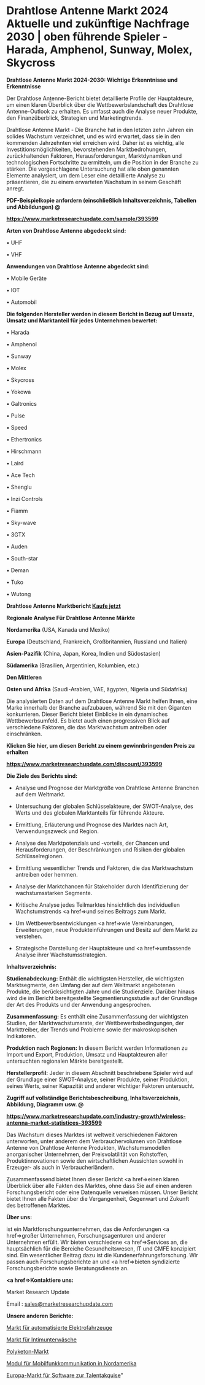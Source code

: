 # Drahtlose Antenne Markt 2024 Aktuelle und zukünftige Nachfrage 2030 | oben führende Spieler - Harada, Amphenol, Sunway, Molex, Skycross

<strong>Drahtlose Antenne Markt 2024-2030: Wichtige Erkenntnisse und Erkenntnisse</strong>

Der Drahtlose Antenne-Bericht bietet detaillierte Profile der Hauptakteure, um einen klaren Überblick über die Wettbewerbslandschaft des Drahtlose Antenne-Outlook zu erhalten. Es umfasst auch die Analyse neuer Produkte, den Finanzüberblick, Strategien und Marketingtrends.

Drahtlose Antenne Markt - Die Branche hat in den letzten zehn Jahren ein solides Wachstum verzeichnet, und es wird erwartet, dass sie in den kommenden Jahrzehnten viel erreichen wird. Daher ist es wichtig, alle Investitionsmöglichkeiten, bevorstehenden Marktbedrohungen, zurückhaltenden Faktoren, Herausforderungen, Marktdynamiken und technologischen Fortschritte zu ermitteln, um die Position in der Branche zu stärken. Die vorgeschlagene Untersuchung hat alle oben genannten Elemente analysiert, um dem Leser eine detaillierte Analyse zu präsentieren, die zu einem erwarteten Wachstum in seinem Geschäft anregt.



<strong><b>PDF-Beispielkopie anfordern (einschließlich Inhaltsverzeichnis, Tabellen und Abbildungen) @ </b></strong>

<strong><a href=https://www.marketresearchupdate.com/sample/393599>

<strong>https://www.marketresearchupdate.com/sample/393599</u></a></strong></strong>



<strong>Arten von Drahtlose Antenne abgedeckt sind:</strong>

• UHF

• VHF



<strong>Anwendungen von Drahtlose Antenne abgedeckt sind:</strong>

• Mobile Geräte

• IOT

• Automobil



<strong>Die folgenden Hersteller werden in diesem Bericht in Bezug auf Umsatz, Umsatz und Marktanteil für jedes Unternehmen bewertet:</strong>

• Harada

• Amphenol

• Sunway

• Molex

• Skycross

• Yokowa

• Galtronics

• Pulse

• Speed

• Ethertronics

• Hirschmann

• Laird

• Ace Tech

• Shenglu

• Inzi Controls

• Fiamm

• Sky-wave

• 3GTX

• Auden

• South-star

• Deman

• Tuko

• Wutong



<strong>Drahtlose Antenne Marktbericht <a href=https://www.marketresearchupdate.com/buynow/393599>Kaufe jetzt</a></strong>



<strong>Regionale Analyse Für Drahtlose Antenne Märkte</strong>



<strong>Nordamerika</strong> (USA, Kanada und Mexiko)



<strong>Europa</strong> (Deutschland, Frankreich, Großbritannien, Russland und Italien)



<strong>Asien-Pazifik</strong> (China, Japan, Korea, Indien und Südostasien)



<strong>Südamerika</strong> (Brasilien, Argentinien, Kolumbien, etc.)



<strong>Den Mittleren</strong> 

<strong>Osten und Afrika</strong> (Saudi-Arabien, VAE, ägypten, Nigeria und Südafrika)

Die analysierten Daten auf dem Drahtlose Antenne Markt helfen Ihnen, eine Marke innerhalb der Branche aufzubauen, während Sie mit den Giganten konkurrieren. Dieser Bericht bietet Einblicke in ein dynamisches Wettbewerbsumfeld. Es bietet auch einen progressiven Blick auf verschiedene Faktoren, die das Marktwachstum antreiben oder einschränken.



<strong>Klicken Sie hier, um diesen Bericht zu einem gewinnbringenden Preis zu erhalten
</strong>

<strong><a href=https://www.marketresearchupdate.com/discount/393599>https://www.marketresearchupdate.com/discount/393599</b></u></strong></a>



<strong>Die Ziele des Berichts sind:</strong>

- Analyse und Prognose der Marktgröße von Drahtlose Antenne Branchen auf dem Weltmarkt.

- Untersuchung der globalen Schlüsselakteure, der SWOT-Analyse, des Werts und des globalen Marktanteils für führende Akteure.

- Ermittlung, Erläuterung und Prognose des Marktes nach Art, Verwendungszweck und Region.

- Analyse des Marktpotenzials und -vorteils, der Chancen und Herausforderungen, der Beschränkungen und Risiken der globalen Schlüsselregionen.

- Ermittlung wesentlicher Trends und Faktoren, die das Marktwachstum antreiben oder hemmen.

- Analyse der Marktchancen für Stakeholder durch Identifizierung der wachstumsstarken Segmente.

- Kritische Analyse jedes Teilmarktes hinsichtlich des individuellen Wachstumstrends <a href=>und</a> seines Beitrags zum Markt.

- Um Wettbewerbsentwicklungen <a href=>wie</a> Vereinbarungen, Erweiterungen, neue Produkteinführungen und Besitz auf dem Markt zu verstehen.

- Strategische Darstellung der Hauptakteure und <a href=>umfas</a>sende Analyse ihrer Wachstumsstrategien.



<strong>Inhaltsverzeichnis:</strong>



<strong>Studienabdeckung:</strong> Enthält die wichtigsten Hersteller, die wichtigsten Marktsegmente, den Umfang der auf dem Weltmarkt angebotenen Produkte, die berücksichtigten Jahre und die Studienziele. Darüber hinaus wird die im Bericht bereitgestellte Segmentierungsstudie auf der Grundlage der Art des Produkts und der Anwendung angesprochen.



<strong>Zusammenfassung:</strong> Es enthält eine Zusammenfassung der wichtigsten Studien, der Marktwachstumsrate, der Wettbewerbsbedingungen, der Markttreiber, der Trends und Probleme sowie der makroskopischen Indikatoren.



<strong>Produktion nach Regionen:</strong> In diesem Bericht werden Informationen zu Import und Export, Produktion, Umsatz und Hauptakteuren aller untersuchten regionalen Märkte bereitgestellt.



<strong>Herstellerprofil:</strong> Jeder in diesem Abschnitt beschriebene Spieler wird auf der Grundlage einer SWOT-Analyse, seiner Produkte, seiner Produktion, seines Werts, seiner Kapazität und anderer wichtiger Faktoren untersucht.



<strong><b>Zugriff auf vollständige Berichtsbeschreibung, Inhaltsverzeichnis, Abbildung, Diagramm usw. @ </b></strong>

<strong><a href=https://www.marketresearchupdate.com/industry-growth/wireless-antenna-market-statistices-393599>https://www.marketresearchupdate.com/industry-growth/wireless-antenna-market-statistices-393599</a></strong>

Das Wachstum dieses Marktes ist weltweit verschiedenen Faktoren unterworfen, unter anderem dem Verbrauchervolumen von Drahtlose Antenne von Drahtlose Antenne Produkten, Wachstumsmodellen anorganischer Unternehmen, der Preisvolatilität von Rohstoffen, Produktinnovationen sowie den wirtschaftlichen Aussichten sowohl in Erzeuger- als auch in Verbraucherländern.

Zusammenfassend bietet Ihnen dieser Bericht <a href=>einen</a> klaren Überblick über alle Fakten des Marktes, ohne dass Sie auf einen anderen Forschungsbericht oder eine Datenquelle verweisen müssen. Unser Bericht bietet Ihnen alle Fakten über die Vergangenheit, Gegenwart und Zukunft des betroffenen Marktes.



<strong>Über uns:</strong>

 ist ein Marktforschungsunternehmen, das die Anforderungen <a href=>großer</a> Unternehmen, Forschungsagenturen und anderer Unternehmen erfüllt. Wir bieten verschiedene <a href=>Services</a> an, die hauptsächlich für die Bereiche Gesundheitswesen, IT und CMFE konzipiert sind. Ein wesentlicher Beitrag dazu ist die Kundenerfahrungsforschung. Wir passen auch Forschungsberichte an und <a href=>bieten</a> syndizierte Forschungsberichte sowie Beratungsdienste an.



<strong><a href=>Kontaktiere uns:</a></strong>

Market Research Update

Email : sales@marketresearchupdate.com



<strong>Unsere anderen Berichte:</strong>

<a href=https://www.linkedin.com/pulse/automation-electric-vehicles-market-size-region-outlook>Markt für automatisierte Elektrofahrzeuge</a>

<a href=https://www.linkedin.com/pulse/intimate-underwear-market-research-report-reveals-explosive>Markt für Intimunterwäsche</a>

<a href=https://www.linkedin.com/pulse/polyketone-market-2023-analysis-growth>Polyketon-Markt</a>

<a href=https://www.linkedin.com/pulse/north-america-cellular-communication-module>Modul für Mobilfunkkommunikation in Nordamerika</a>

<a href=https://www.linkedin.com/pulse/europe-talent-acquisition-softwaremarket-see>Europa-Markt für Software zur Talentakquise</a>"
